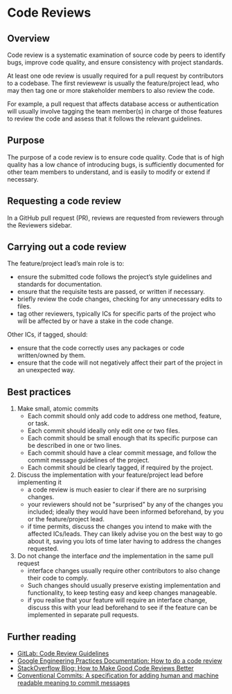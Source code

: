 
# Code Reviews

## Overview

Code review is a systematic examination of source code by peers to identify bugs, improve code quality, and ensure consistency with project standards.

At least one ode review is usually required for a pull request by contributors to a codebase. The first reviewewr is usually the feature/project lead, who may then tag one or more stakeholder members to also review the code.

For example, a pull request that affects database access or authentication will usually involve tagging the team member(s) in charge of those features to review the code and assess that it follows the relevant guidelines.

## Purpose

The purpose of a code review is to ensure code quality. Code that is of high quality has a low chance of introducing bugs, is sufficiently documented for other team members to understand, and is easily to modify or extend if necessary.

## Requesting a code review

In a GitHub pull request (PR), reviews are requested from reviewers through the Reviewers sidebar.

## Carrying out a code review

The feature/project lead’s main role is to:

- ensure the submitted code follows the project’s style guidelines and standards for documentation.
- ensure that the requisite tests are passed, or written if necessary.
- briefly review the code changes, checking for any unnecessary edits to files.
- tag other reviewers, typically ICs for specific parts of the project who will be affected by or have a stake in the code change.

Other ICs, if tagged, should:

- ensure that the code correctly uses any packages or code written/owned by them.
- ensure that the code will not negatively affect their part of the project in an unexpected way.

## Best practices

1. Make small, atomic commits
   - Each commit should only add code to address one method, feature, or task.
   - Each commit should ideally only edit one or two files.
   - Each commit should be small enough that its specific purpose can be described in one or two lines.
   - Each commit should have a clear commit message, and follow the commit message guidelines of the project.
   - Each commit should be clearly tagged, if required by the project.
2. Discuss the implementation with your feature/project lead before implementing it
   - a code review is much easier to clear if there are no surprising changes.
   - your reviewers should not be "surprised" by any of the changes you included; ideally they would have been informed beforehand, by you or the feature/project lead.
   - if time permits, discuss the changes you intend to make with the affected ICs/leads. They can likely advise you on the best way to go about it, saving you lots of time later having to address the changes requested.
4. Do not change the interface *and* the implementation in the same pull request
   - interface changes usually require other contributors to also change their code to comply.
   - Such changes should usually preserve existing implementation and functionality, to keep testing easy and keep changes manageable.
   - if you realise that your feature will require an interface change, discuss this with your lead beforehand to see if the feature can be implemented in separate pull requests.

## Further reading

- [GitLab: Code Review Guidelines](https://docs.gitlab.com/ee/development/code_review.html)
- [Google Engineering Practices Documentation: How to do a code review](https://google.github.io/eng-practices/review/reviewer/)
- [StackOverflow Blog: How to Make Good Code Reviews Better](https://stackoverflow.blog/2019/09/30/how-to-make-good-code-reviews-better/)
- [Conventional Commits: A specification for adding human and machine readable meaning to commit messages](https://www.conventionalcommits.org/en/v1.0.0/#summary)
